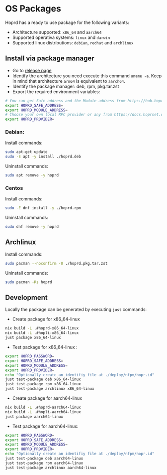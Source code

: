 # OS Packages

Hoprd has a ready to use package for the following variants:

- Architecture supported: `x86_64` and `aarch64`
- Supported operativa systems: `linux` and `darwin`
- Supported linux distributions: `debian`, `redhat` and `archlinux`

## Install via package manager

- Go to [release page](https://github.com/hoprnet/hoprnet/releases)
- Identify the architecture you need execute this command `uname -a`. Keep in mind that architecture `arm64` is equivalent to `aarch64`.
- Identify the package manager: deb, rpm, pkg.tar.zst
- Export the required environment variables:

```bash
# You can get Safe address and the Module address from https://hub.hoprnet.org
export HOPRD_SAFE_ADDRESS=
export HOPRD_MODULE_ADDRESS=
# Choose your own local RPC provider or any from https://docs.hoprnet.org/node/custom-rpc-provider
export HOPRD_PROVIDER=
```

### Debian:

Install commands:

```bash
sudo apt-get update
sudo -E apt -y install ./hoprd.deb
```

Uninstall commands:

```bash
sudo apt remove -y hoprd
```

### Centos

Install commands:

```bash
sudo -E dnf install -y ./hoprd.rpm
```

Uninstall commands:

```bash
sudo dnf remove -y hoprd
```

## Archlinux

Install commands:

```bash
sudo pacman --noconfirm -U ./hoprd.pkg.tar.zst
```

Uninstall commands:

```bash
sudo pacman -Rs hoprd
```

## Development

Locally the package can be generated by executing `just` commands:

- Create package for x86_64-linux

```bash
nix build -L .#hoprd-x86_64-linux
nix build -L .#hopli-x86_64-linux
just package x86_64-linux
```

- Test package for x86_64-linux :

```bash
export HOPRD_PASSWORD=
export HOPRD_SAFE_ADDRESS=
export HOPRD_MODULE_ADDRESS=
export HOPRD_PROVIDER=
echo "Optionally create an identifiy file at ./deploy/nfpm/hopr.id"
just test-package deb x86_64-linux
just test-package rpm x86_64-linux
just test-package archlinux x86_64-linux
```

- Create package for aarch64-linux

```bash
nix build -L .#hoprd-aarch64-linux
nix build -L .#hopli-aarch64-linux
just package aarch64-linux
```

- Test package for aarch64-linux:

```bash
export HOPRD_PASSWORD=
export HOPRD_SAFE_ADDRESS=
export HOPRD_MODULE_ADDRESS=
export HOPRD_PROVIDER=
echo "Optionally create an identifiy file at ./deploy/nfpm/hopr.id"
just test-package deb aarch64-linux
just test-package rpm aarch64-linux
just test-package archlinux aarch64-linux

```
